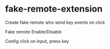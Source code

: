 # fake-remote-extension
Create fake remote who send key events on click

Fake remote
  Enable/Disable
    
  Config
      click on input, press key
